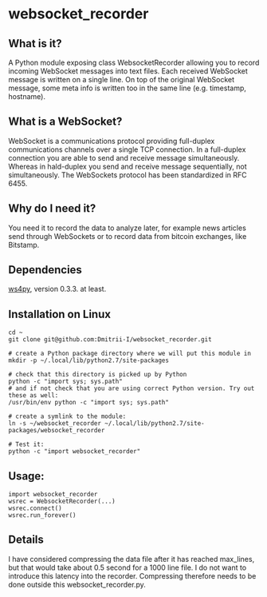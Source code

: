 # websocket\_recorder

## What is it?

A Python module exposing class WebsocketRecorder allowing you to record incoming WebSocket messages into text files. Each received WebSocket message is written on a single line. On top of the original WebSocket message, some meta info is written too in the same line (e.g. timestamp, hostname). 

## What is a WebSocket?
WebSocket is a communications protocol providing full-duplex communications channels over a single TCP connection. In a full-duplex connection you are able to send and receive message simultaneously. Whereas in hald-duplex you send and receive message sequentially, not simultaneously. The WebSockets protocol has been standardized in RFC 6455.


## Why do I need it?
You need it to record the data to analyze later, for example news articles send through WebSockets or to record data from bitcoin exchanges, like Bitstamp.

## Dependencies
[ws4py](https://ws4py.readthedocs.org/en/latest/), version 0.3.3. at least. 

## Installation on Linux
```
cd ~
git clone git@github.com:Dmitrii-I/websocket_recorder.git

# create a Python package directory where we will put this module in
mkdir -p ~/.local/lib/python2.7/site-packages 

# check that this directory is picked up by Python
python -c "import sys; sys.path"
# and if not check that you are using correct Python version. Try out these as well:
/usr/bin/env python -c "import sys; sys.path"

# create a symlink to the module:
ln -s ~/websocket_recorder ~/.local/lib/python2.7/site-packages/websocket_recorder

# Test it:
python -c "import websocket_recorder"
```
## Usage: 
```
import websocket_recorder
wsrec = WebsocketRecorder(...)
wsrec.connect()
wsrec.run_forever()
```

## Details
I have considered compressing the data file after it has reached max_lines, but that would take about 0.5 second for a 1000 line file.
I do not want to introduce this latency into the recorder. Compressing therefore needs to be done outside this websocket_recorder.py.
